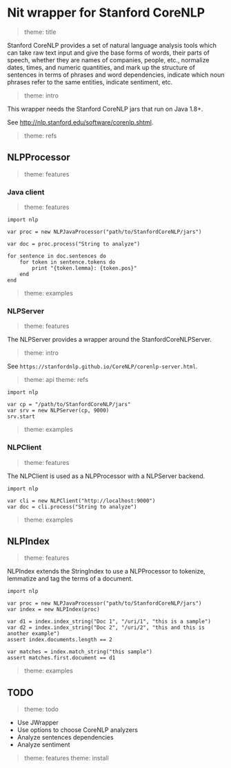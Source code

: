 # Nit wrapper for Stanford CoreNLP

> theme: title

Stanford CoreNLP provides a set of natural language analysis tools which can take
raw text input and give the base forms of words, their parts of speech, whether
they are names of companies, people, etc., normalize dates, times, and numeric
quantities, and mark up the structure of sentences in terms of phrases and word
dependencies, indicate which noun phrases refer to the same entities, indicate
sentiment, etc.

> theme: intro

This wrapper needs the Stanford CoreNLP jars that run on Java 1.8+.

See http://nlp.stanford.edu/software/corenlp.shtml.

> theme: refs

## NLPProcessor

> theme: features

### Java client

> theme: features

~~~nit
import nlp

var proc = new NLPJavaProcessor("path/to/StanfordCoreNLP/jars")

var doc = proc.process("String to analyze")

for sentence in doc.sentences do
	for token in sentence.tokens do
		print "{token.lemma}: {token.pos}"
	end
end
~~~

> theme: examples

### NLPServer

> theme: features

The NLPServer provides a wrapper around the StanfordCoreNLPServer.

> theme: intro

See `https://stanfordnlp.github.io/CoreNLP/corenlp-server.html`.

> theme: api
> theme: refs

~~~nit
import nlp

var cp = "/path/to/StanfordCoreNLP/jars"
var srv = new NLPServer(cp, 9000)
srv.start
~~~

> theme: examples

### NLPClient

> theme: features

The NLPClient is used as a NLPProcessor with a NLPServer backend.

~~~nit
import nlp

var cli = new NLPClient("http://localhost:9000")
var doc = cli.process("String to analyze")
~~~

> theme: examples

## NLPIndex

> theme: features

NLPIndex extends the StringIndex to use a NLPProcessor to tokenize, lemmatize and
tag the terms of a document.

~~~nit
import nlp

var proc = new NLPJavaProcessor("path/to/StanfordCoreNLP/jars")
var index = new NLPIndex(proc)

var d1 = index.index_string("Doc 1", "/uri/1", "this is a sample")
var d2 = index.index_string("Doc 2", "/uri/2", "this and this is another example")
assert index.documents.length == 2

var matches = index.match_string("this sample")
assert matches.first.document == d1
~~~

> theme: examples

## TODO

> theme: todo

* Use JWrapper
* Use options to choose CoreNLP analyzers
* Analyze sentences dependencies
* Analyze sentiment

> theme: features
> theme: install

